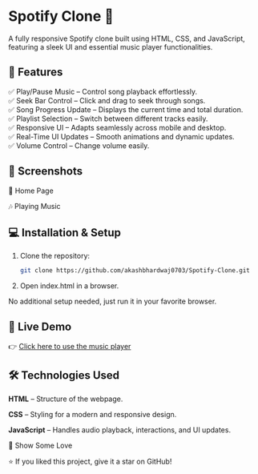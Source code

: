 # Spotify Clone 🎵

A fully responsive Spotify clone built using HTML, CSS, and JavaScript, featuring a sleek UI and essential music player functionalities.

## 🚀 Features

✅ Play/Pause Music – Control song playback effortlessly.<br>
✅ Seek Bar Control – Click and drag to seek through songs.<br>
✅ Song Progress Update – Displays the current time and total duration.<br>
✅ Playlist Selection – Switch between different tracks easily.<br>
✅ Responsive UI – Adapts seamlessly across mobile and desktop.<br>
✅ Real-Time UI Updates – Smooth animations and dynamic updates.<br>
✅ Volume Control – Change volume easily.

## 📸 Screenshots

🎵 Home Page

🎶 Playing Music

## 💻 Installation & Setup

1. Clone the repository:  
   ```bash
   git clone https://github.com/akashbhardwaj0703/Spotify-Clone.git

2. Open index.html in a browser.

No additional setup needed, just run it in your favorite browser.

## 🔗 Live Demo

👉 [Click here to use the music player](https://akashbhardwaj0703.github.io/Spotify-Clone/)

## 🛠 Technologies Used

**HTML** – Structure of the webpage.

**CSS** – Styling for a modern and responsive design.

**JavaScript** – Handles audio playback, interactions, and UI updates.

🌟 Show Some Love

⭐ If you liked this project, give it a star on GitHub!
